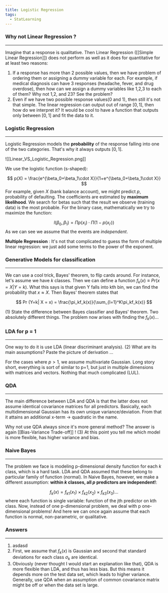 ```yaml
---
title: Logistic Regression
tags:
  - StatLearning
---
```


### Why not Linear Regression ?
---
Imagine that a response is qualitative. Then Linear Regression ([[Simple Linear Regression]]) does not perform as well as it does for quantitative for at least two reasons:
1) If a response has more than 2 possible values, then we have problem of ordering them or assigning a dummy variable for each. For example, if medical diagnosis can have 3 responses (headache, fever, and drug overdose), then how can we assign a dummy variables like 1,2,3 to each of them? Why not 1,2, and 23? See the problem?
2) Even if we have two possible response values(0 and 1), then still it's not that simple. The linear regression can output out of range $[0,1]$, then how do we interpret it? It would be cool to have a function that outputs only between $[0,1]$ and fit the data to it. 

### Logistic Regression 
---
Logistic Regression models the **probability** of the response falling into one of the two categories. That's why it always outputs $[0,1]$. 

![[Linear_VS_Logistic_Regression.png]]

We use the logistic function (s-shaped):

$$
p(X) = \frac{e^{\beta_0+\beta_1\cdot X}}{1+e^{\beta_0+\beta_1\cdot X}}
$$
For example, given $X$ (bank balance account), we might predict $p$, probability of defaulting. The coefficients are estimated by **maximum likelihood**. We search for betas such that the result we observe (training data) is the most probable. For the binary case, mathematically we try to maximize the function:

$$
l(\beta_0, \beta_1) = \Pi p(x_i)\cdot \Pi (1-p(x_{i'}))
$$
As we can see we assume that the events are *independent*. 

**Multiple Regression** : It's not that complicated to guess the form of multiple linear regression: we just add some terms to the power of the exponent. 

### Generative Models for classification 
---
We can use a cool trick, Bayes' theorem, to flip cards around. For instance, let's assume we have $k$ classes. Then we can define a function $f_k(x) \equiv Pr(x=X|Y = k)$. What this says is that given Y falls into kth bin, we can find the probability that $x \approx X$. Then Bayes' theorem states that 

$$
Pr (Y=k| X = x) = \frac{\pi_kf_k(x)}{\sum_{l=1}^K\pi_kf_k(x)}
$$

(1) State the difference between Bayes classifier and Bayes' theorem. Two absolutely different things. The problem now arises with finding the $f_k(x)$... 

### LDA for p = 1
---
One way to do it is use LDA (linear discriminant analysis). (2) What are its main assumptions? Paste the picture of derivation ... 


For the cases where $p>1$, we assume multivariate Gaussian. Long story short, everything is sort of similar to p=1, but just in multiple dimensions with matrices and vectors. Nothing that much complicated (LUL). 
### QDA 
---
The main difference between LDA and QDA is that the latter does not assume identical covariance matrices for all predictors. Basically, each multidimensional Gaussian has its own unique variance/deviation. From that it attains an additional x-term $\rightarrow$ quadratic in the name.

Why not use QDA always since it's more general method? The answer is again [[Bias-Variance Trade-off]] ! (3) At this point you tell me which model is more flexible, has higher variance and bias. 
### Naive Bayes
---
The problem we face is modeling p-dimensional density function for each $k$ class, which is a hard task. LDA and QDA assumed that these belong to particular family of function (normal). In Naive Bayes, however, we make a different assumption: **within $k$ classes, all $p$ predictors are independent!**:

$$
f_k(x)= f_{k1}(x_1) \times f_{k2}(x_2) \times f_{k3}(x_3) ...
$$
where each function is single variable: function of the jth predictor on kth class.
Now, instead of one p-dimensional problem, we deal with p one-dimensional problems! And here we can once again assume that each function is normal, non-parametric, or qualitative.

### Answers
---
1) asdasd
2) First, we assume that $f_k(x)$ is Gaussian and second that standard deviations for each class $\sigma_k$ are identical. 
3) Obviously (never thought I would start an explanation like that), QDA is more flexible than LDA, and thus has less bias. But this means it depends more on the test data set, which leads to higher variance. Generally, use QDA when an assumption of common covariance matrix might be off or when the data set is large.  